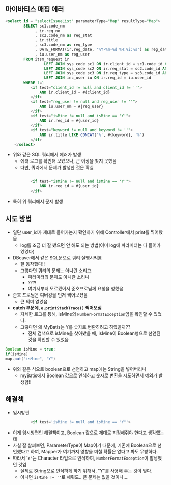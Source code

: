 ## 마이바티스 매핑 에러
```sql
<select id = "selectIssueList" parameterType="Map" resultType="Map">
        SELECT sc1.code_nm
             , ir.req_no
             , sc2.code_nm as req_stat
             , ir.title
             , sc3.code_nm as req_type
             , DATE_FORMAT(ir.reg_date, '%Y-%m-%d %H:%i:%s') as reg_date
             , iu.user_nm as reg_user
        FROM itsm_request ir
                 LEFT JOIN sys_code sc1 ON ir.client_id = sc1.code_id AND sc1.grp_id = 'G0000'
                 LEFT JOIN sys_code sc2 ON ir.req_stat = sc2.code_id AND sc2.grp_id = 'G0008'
                 LEFT JOIN sys_code sc3 ON ir.req_type = sc3.code_id AND sc3.grp_id = 'G0021'
                 LEFT JOIN inc_user iu ON ir.req_id = iu.user_id
        WHERE 1=1
           <if test="client_id != null and client_id != ''">
               AND ir.client_id = #{client_id}
           </if>
           <if test="reg_user != null and reg_user != ''">
               AND iu.user_nm = #{reg_user}
           </if>
           <if test="isMine != null and isMine == 'Y'">
               AND ir.req_id = #{user_id}
           </if>
           <if test="keyword != null and keyword != ''">
               AND ir.title LIKE CONCAT('%', #{keyword}, '%')
           </if>
    </select>
```
- 위와 같은 SQL 쿼리에서 에러가 발생
    - 에러 로그를 확인해 보았으나, 큰 이상을 찾지 못했음
    - 다만, 쿼리에서 문제가 발생한 것은 확실
```sql

           <if test="isMine != null and isMine == 'Y'">
               AND ir.req_id = #{user_id}
           </if>
```
- 특히 위 쿼리에서 문제 발생
  
## 시도 방법
- 일단 user_id가 제대로 들어가는지 확인하기 위해 Controller에서 print를 찍어봤음
    - log를 조금 더 잘 봤으면 안 해도 되는 방법(이미 log에 파라미터는 다 들어가 있었다)
- DBeaver에서 같은 SQL문으로 쿼리 실행시켜봄
    - 잘 동작했다!!
    - 그렇다면 쿼리의 문제는 아니란 소리고.
        - 파라미터의 문제도 아니란 소리니
        - ???!
        - 여기서부터 모르겠어서 준호프로님께 요청을 청했음
- 준호 프로님은 디버깅을 먼저 찍어보셨음
    - 큰 의미 없었음
- **catch 부문에, `e.printStackTrace()` 찍어보심**
    - 자세한 로그를 통해, isMine의 `NumberFormatException`임을 확인할 수 있었다.
    - 그렇다면 왜 MyBatis는 Y를 숫자로 변환하려고 하였을까??
        - 전체 검색으로 isMine을 찾아봤을 때, isMine이 Boolean형으로 선언된 것을 확인할 수 있었음
```java
Boolean isMine = true;
if(isMine)
map.put("isMine", "Y")
```
- 위와 같은 식으로 boolean으로 선언하고 map에는 String을 넣어버리니
    - myBatis에서 Boolean 값으로 인식하고 숫자로 변환을 시도하면서 예외가 발생함!!

## 해결책
- 임시방편
```sql
           <if test='isMine != null and isMine == "Y"'>
```
- 이게 임시방편인 해결책이고, Boolean 값으로 제대로 지정해줘야 한다고 생각했는데
- 사실 잘 살펴보면, ParameterType이 Map이기 때문에, 기존에 Boolean으로 선언했다고 하여, Mapper가 여기까지 영향을 미칠 확률은 없다고 봐도 무방하다.
- 따라서 '`Y'`는 Character 타입으로 인식하여, `NumberFormatException`이 발생했던 것임
    - 실제로 String으로 인식하게 하기 위해서, "Y"를 사용해 주는 것이 맞다.
    - 아니면 `isMine != ''`로 해줘도.. 큰 문제는 없을 것이나....
